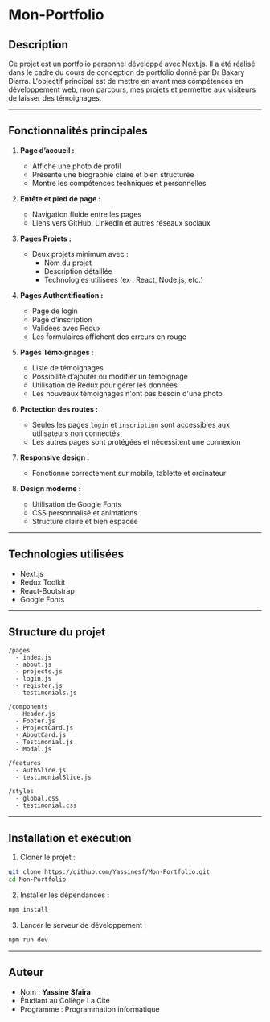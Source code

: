 # Mon-Portfolio

## Description

Ce projet est un portfolio personnel développé avec Next.js. Il a été réalisé dans le cadre du cours de conception de portfolio donné par Dr Bakary Diarra. L'objectif principal est de mettre en avant mes compétences en développement web, mon parcours, mes projets et permettre aux visiteurs de laisser des témoignages.

---

## Fonctionnalités principales

1. **Page d’accueil :**
   - Affiche une photo de profil
   - Présente une biographie claire et bien structurée
   - Montre les compétences techniques et personnelles

2. **Entête et pied de page :**
   - Navigation fluide entre les pages
   - Liens vers GitHub, LinkedIn et autres réseaux sociaux

3. **Pages Projets :**
   - Deux projets minimum avec :
     - Nom du projet
     - Description détaillée
     - Technologies utilisées (ex : React, Node.js, etc.)

4. **Pages Authentification :**
   - Page de login
   - Page d’inscription
   - Validées avec Redux
   - Les formulaires affichent des erreurs en rouge

5. **Pages Témoignages :**
   - Liste de témoignages
   - Possibilité d’ajouter ou modifier un témoignage
   - Utilisation de Redux pour gérer les données
   - Les nouveaux témoignages n'ont pas besoin d'une photo

6. **Protection des routes :**
   - Seules les pages `login` et `inscription` sont accessibles aux utilisateurs non connectés
   - Les autres pages sont protégées et nécessitent une connexion

7. **Responsive design :**
   - Fonctionne correctement sur mobile, tablette et ordinateur

8. **Design moderne :**
   - Utilisation de Google Fonts
   - CSS personnalisé et animations
   - Structure claire et bien espacée

---

## Technologies utilisées

- Next.js
- Redux Toolkit
- React-Bootstrap
- Google Fonts

---

## Structure du projet

```
/pages
  - index.js
  - about.js
  - projects.js
  - login.js
  - register.js
  - testimonials.js

/components
  - Header.js
  - Footer.js
  - ProjectCard.js
  - AboutCard.js
  - Testimonial.js
  - Modal.js

/features
  - authSlice.js
  - testimonialSlice.js

/styles
  - global.css
  - testimonial.css
```

---

## Installation et exécution

1. Cloner le projet :

```bash
git clone https://github.com/Yassinesf/Mon-Portfolio.git
cd Mon-Portfolio
```

2. Installer les dépendances :

```bash
npm install
```

3. Lancer le serveur de développement :

```bash
npm run dev
```

---

## Auteur

- Nom : **Yassine Sfaira**
- Étudiant au Collège La Cité
- Programme : Programmation informatique
